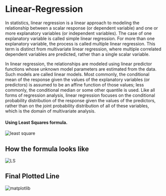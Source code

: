 # Linear-Regression
In statistics, linear regression is a linear approach to modeling the relationship between a scalar response (or dependent variable) and one or more explanatory variables (or independent variables). The case of one explanatory variable is called simple linear regression. For more than one explanatory variable, the process is called multiple linear regression. This term is distinct from multivariate linear regression, where multiple correlated dependent variables are predicted, rather than a single scalar variable.

In linear regression, the relationships are modeled using linear predictor functions whose unknown model parameters are estimated from the data. Such models are called linear models. Most commonly, the conditional mean of the response given the values of the explanatory variables (or predictors) is assumed to be an affine function of those values; less commonly, the conditional median or some other quantile is used. Like all forms of regression analysis, linear regression focuses on the conditional probability distribution of the response given the values of the predictors, rather than on the joint probability distribution of all of these variables, which is the domain of multivariate analysis. 
<h4>Using Least Squares formula. </h4>


![least square](https://user-images.githubusercontent.com/32032491/64590426-1ff9e680-d3c5-11e9-91b1-0d594bc93101.png)



<h2>How the formula looks like</h2>

![LS](https://user-images.githubusercontent.com/32032491/64591869-64d34c80-d3c8-11e9-8186-427aaf04fe4f.PNG)

<h2>Final Plotted Line</h2>

![matplotlib](https://user-images.githubusercontent.com/32032491/64592111-e034fe00-d3c8-11e9-8015-aae8cc246f55.PNG)
